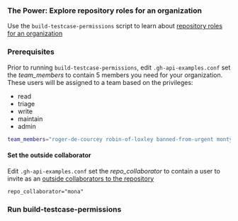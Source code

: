 ### The Power: Explore repository roles for an organization 
Use the `build-testcase-permissions` script to learn about [repository roles for an organization](https://docs.github.com/en/organizations/managing-user-access-to-your-organizations-repositories/managing-repository-roles/repository-roles-for-an-organization)

### Prerequisites
Prior to running `build-testcase-permissions`, edit `.gh-api-examples.conf` set the *team_members* to contain 5 members you need for your organization. These users will be assigned to a team based on the privileges:

- read
- triage
- write
- maintain
- admin

```bash
team_members="roger-de-courcey robin-of-loxley banned-from-urgent monty-bojangle grillpan-eddie"
```

#### Set the outside collaborator
Edit `.gh-api-examples.conf` set the *repo_collaborator* to contain a user to invite as an [outside collaborators to the repository](https://docs.github.com/en/enterprise-cloud@latest/organizations/managing-user-access-to-your-organizations-repositories/managing-outside-collaborators/adding-outside-collaborators-to-repositories-in-your-organization)
```
repo_collaborator="mona"
```

### Run build-testcase-permissions
